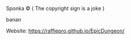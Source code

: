 Sponka ©
 ( The copyright sign is a joke )

banan

Website: https://raffiepro.github.io/EpicDungeon/
